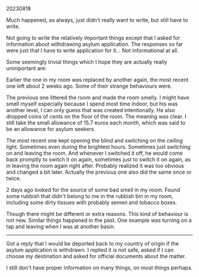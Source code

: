 20230818

Much happened, as always, just didn't really want to write, but still have to write.

Not going to write the relatively important things except that I asked for information about withdrawing asylum application. The responses so far were just that I have to write application for it... Not informational at all.

Some seemingly trivial things which I hope they are actually really unimportant are:

Earlier the one in my room was replaced by another again, the most recent one left about 2 weeks ago. Some of their strange behaviours were.

The previous one littered the room and made the room smelly. I might have smell myself especially because I spend most time indoor, but his was another level, I can only guess that was created intentionally. He also dropped coins of cents on the floor of the room. The meaning was clear. I still take the small allowance of 15.7 euros each month, which was said to be an allowance for asylum seekers.

The most recent one kept opening the blind and switching on the ceiling light. Sometimes even during the brightest hours. Sometimes just switching on and leaving the room. And whenever I switched it off, he would come back promptly to switch it on again, sometimes just to switch it on again, as in leaving the room again right after. Probably realized it was too obvious and changed a bit later. Actually the previous one also did the same once or twice.

2 days ago looked for the source of some bad smell in my room. Found some rubbish that didn't belong to me in the rubbish bin in my room, including some dirty tissues with probably semen and tobacco boxes.

Though there might be different or extra reasons. This kind of behaviour is not new. Similar things happened in the past. One example was turning on a tap and leaving when I was at another basin.

---

Got a reply that I would be deported back to my country of origin if the asylum application is withdrawn. I replied it is not safe, asked if I can choose my destination and asked for official documents about the matter.

I still don't have proper information on many things, on most things perhaps.
